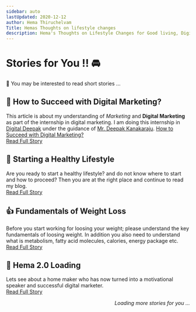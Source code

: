 ```yaml
---
sidebar: auto
lastUpdated: 2020-12-12
author: Hema Thiruchelvam
Title: Hemas Thoughts on lifestyle changes
description: Hema's Thoughts on Lifestyle Changes for Good living, Digital Marketing strategies to apply for your business growth
---
```


# Stories for You !!   :oncoming_automobile:

:statue_of_liberty: You may be interested to read short stories ...

 ## :rocket: How to Succeed with Digital Marketing?

This article is about my understanding of *Marketing* and **Digital Marketing** as part of the internship in digital marketing. I am doing this internship in [Digital Deepak](https://digitaldeepak.com/) under the guidance of [Mr. Deepak Kanakaraju](https://www.linkedin.com/in/deepakkanakaraju/).
[How to Succeed with Digital Marketing?](https://medium.com/@hema.thiruchelvam07/how-to-succeed-with-digital-marketing-75f0b2fddc78/)
<br/>[Read Full Story](story1)

## :pushpin: Starting a Healthy Lifestyle

Are you ready to start a healthy lifestyle? and do not know where to start and how to proceed? Then you are at the right place and continue to read my blog.
</br>[Read Full Story](story2)

## :+1: Fundamentals of Weight Loss

Before you start working for loosing your weight; please understand the key fundamentals of loosing weight.
In addition you also need to understand what is metabolism, fatty acid molecules, calories, energy package etc.
<br/>[Read Full Story](story4)

## :butterfly: Hema 2.0 Loading 

Lets see about a home maker who has now turned into a motivational speaker and successful digital marketer.
<br/>[Read Full Story](story3)

<div style="text-align: right"><i>Loading more stories for you ...</i></div>
